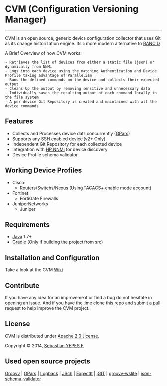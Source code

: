 CVM (Configuration Versioning Manager)
================
---
CVM is an open source, generic device configuration collector that uses Git as its change historization engine. Its a more modern alternative to 
[RANCID](http://www.shrubbery.net/rancid/)

A Brief Overview  of how CVM works:

    - Retrieves the list of devices from either a static file (json) or dynamically from NNMi
    - Logs into each device using the matching Authentication and Device Profile taking advantage of Parallelism
    - Runs the defined commands on the device and collects their expected output
    - Cleans Up the output by removing sensitive and unnecessary data
    - Individually saves the resulting output of each command locally in the file system
    - A per device Git Repository is created and maintained with all the device commands

## Features
- Collects and Processes device data concurrently ([GPars](http://gpars.codehaus.org))
- Supports any SSH enabled device (v2+ Only)
- Independent Git Repository for each collected device
- Integration with [HP NNMi](http://www8.hp.com/us/en/software-solutions/network-node-manager-i-network-management-software/) for device discovery
- Device Profile schema validator

## Working Device Profiles
- Cisco:
  - Routers/Switchs/Nexus (Using TACACS+ enable mode account)
- Fortinet
  - FortiGate Firewalls
- JuniperNetworks
  - Juniper

## Requirements
- [Java](http://www.java.com) 1.7+
- [Gradle](http://www.gradle.org) (Only if building the project from src)

## Installation and Configuration
Take a look at the CVM [Wiki](https://github.com/syepes/cvm/wiki)

## Contribute
If you have any idea for an improvement or find a bug do not hesitate in opening an issue.
And if you have the time clone this repo and submit a pull request to help improve the CVM project.

## License
CVM is distributed under [Apache 2.0 License](http://www.apache.org/licenses/LICENSE-2.0).

Copyright &copy; 2014, [Sebastian YEPES F.](mailto:syepes@gmail.com)

## Used open source projects
[Groovy](http://groovy.codehaus.org) |
[GPars](http://gpars.codehaus.org) |
[Logback](http://logback.qos.ch) |
[JSch](http://www.jcraft.com/jsch) |
[ExpectIt](https://github.com/Alexey1Gavrilov/ExpectIt) |
[jGIT](http://www.eclipse.org/jgit) |
[groovy-wslite](https://github.com/jwagenleitner/groovy-wslite) |
[json-schema-validator](https://github.com/fge/json-schema-validator)

